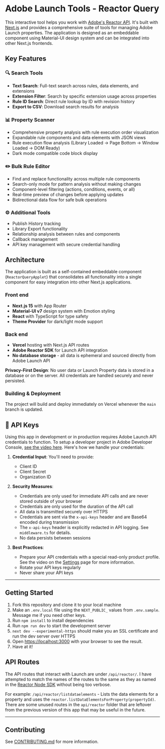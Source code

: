 # Adobe Launch Tools - Reactor Query

This interactive tool helps you work with [Adobe's Reactor API](https://developer.adobe.com/experience-platform-apis/references/reactor/). It's built with [Next.js](https://nextjs.org) and provides a comprehensive suite of tools for managing Adobe Launch properties. The application is designed as an embeddable component using Material-UI design system and can be integrated into other Next.js frontends.

## Key Features

### 🔍 **Search Tools**
- **Text Search**: Full-text search across rules, data elements, and extensions
- **Extension Filter**: Search by specific extension usage across properties
- **Rule ID Search**: Direct rule lookup by ID with revision history
- **Export to CSV**: Download search results for analysis

### 📊 **Property Scanner**
- Comprehensive property analysis with rule execution order visualization
- Expandable rule components and data elements with JSON views
- Rule execution flow analysis (Library Loaded → Page Bottom → Window Loaded → DOM Ready)
- Dark mode compatible code block display

### ✏️ **Bulk Rule Editor**
- Find and replace functionality across multiple rule components
- Search-only mode for pattern analysis without making changes
- Component-level filtering (actions, conditions, events, or all)
- Real-time preview of changes before applying updates
- Bidirectional data flow for safe bulk operations

### ⚙️ **Additional Tools**
- Publish History tracking
- Library Export functionality
- Relationship analysis between rules and components
- Callback management
- API key management with secure credential handling

## Architecture

The application is built as a self-contained embeddable component (`ReactorQueryApplet`) that consolidates all functionality into a single component for easy integration into other Next.js applications.

### Front end
- **Next.js 15** with App Router
- **Material-UI v7** design system with Emotion styling
- **React** with TypeScript for type safety
- **Theme Provider** for dark/light mode support

### Back end
- **Vercel** hosting with Next.js API routes
- **Adobe Reactor SDK** for Launch API integration
- **No database storage** - all data is ephemeral and sourced directly from Adobe Launch API

**Privacy-First Design**: No user data or Launch Property data is stored in a database or on the server. All credentials are handled securely and never persisted.

### Building & Deployment
The project will build and deploy immediately on Vercel whenever the `main` branch is updated.

## 🔐 API Keys

Using this app in development or in production requires Adobe Launch API credentials to function. 
To setup a developer project in Adobe Developer Console, [see the video here](https://www.youtube.com/watch?v=5s65A_JFld8).
Here's how we handle your credentials:

1. **Credential Input**: You'll need to provide:
   - Client ID
   - Client Secret
   - Organization ID

2. **Security Measures**:
   - Credentials are only used for immediate API calls and are never stored outside of your browser
   - Credentials are only used for the duration of the API call
   - All data is transmitted securely over HTTPS
   - Credentials are sent via the `x-api-keys` header and are Base64 encoded during transmission
   - The `x-api-keys` header is explicitly redacted in API logging. See `middleware.ts` for details.
   - No data persists between sessions

3. **Best Practices**:
   - Prepare your API credentials with a special read-only product profile. See the video on the [Settings](https://assistant.perpetua.digital/settings) page for more information.
   - Rotate your API keys regularly
   - Never share your API keys

---

## Getting Started

1. Fork this repository and clone it to your local machine
2. Make an `.env.local` file using the `NEXT_PUBLIC_` values from `.env.sample`. Message me if you need other keys.
3. Run `npm install` to install dependencies
4. Run `npm run dev` to start the development server
5. `next dev --experimental-https` should make you an SSL certificate and run the dev server over HTTPS
6. Open [https://localhost:3000](https://localhost:3000) with your browser to see the result.
7. Have at it!

## API Routes
The API routes that interact with Launch are under `/api/reactor/`. I have attempted to match the names of the routes to the same as they as named in the [Reactor Node SDK](https://github.com/adobe/reactor-sdk-javascript/tree/master) without being too verbose. 

For example:
`/api/reactor/listdataelements` - Lists the data elements for a property and uses the `reactor.listDataElementsForProperty(propertyId)`. There are some unused routes in the `api/reactor` folder that are leftover from the previous version of this app that may be useful in the future.

---

## Contributing

See [CONTRIBUTING.md](CONTRIBUTING.md) for more information.
